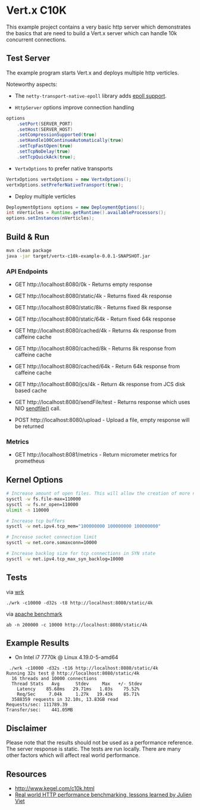# Vert.x C10K

This example project contains a very basic http server which demonstrates the basics that are need to build a Vert.x server which can handle 10k concurrent connections.

## Test Server

The example program starts Vert.x and deploys multiple http verticles.


Noteworthy aspects:

* The `netty-transport-native-epoll` library adds [epoll support](https://netty.io/wiki/native-transports.html).

* `HttpServer` options improve connection handling

```java
options
    .setPort(SERVER_PORT)
    .setHost(SERVER_HOST)
    .setCompressionSupported(true)
    .setHandle100ContinueAutomatically(true)
    .setTcpFastOpen(true)
    .setTcpNoDelay(true)
    .setTcpQuickAck(true);
```

* `VertxOptions` to prefer native transports

```java
VertxOptions vertxOptions = new VertxOptions();
vertxOptions.setPreferNativeTransport(true);
```

* Deploy multiple verticles

```java
DeploymentOptions options = new DeploymentOptions();
int nVerticles = Runtime.getRuntime().availableProcessors();
options.setInstances(nVerticles);
```

## Build & Run

```bash
mvn clean package
java -jar target/vertx-c10k-example-0.0.1-SNAPSHOT.jar
```

### API Endpoints

* GET http://localhost:8080/0k - Returns empty response

* GET http://localhost:8080/static/4k - Returns fixed 4k response
* GET http://localhost:8080/static/8k - Returns fixed 8k response
* GET http://localhost:8080/static/64k - Return fixed 64k response

* GET http://localhost:8080/cached/4k - Returns 4k response from caffeine cache
* GET http://localhost:8080/cached/8k - Returns 8k response from caffeine cache
* GET http://localhost:8080/cached/64k - Return 64k response from caffeine cache

* GET http://localhost:8080/jcs/4k - Return 4k response from JCS disk based cache

* GET http://localhost:8080/sendFile/test - Returns response which uses NIO [sendfile()](http://man7.org/linux/man-pages/man2/sendfile.2.html) call.
* POST http://localhost:8080/upload - Upload a file, empty response will be returned

### Metrics

* GET http://localhost:8081/metrics - Return micrometer metrics for prometheus

## Kernel Options

```bash
# Increase amount of open files. This will allow the creation of more network sockets.
sysctl -w fs.file-max=110000
sysctl -w fs.nr_open=110000
ulimit -n 110000

# Increase tcp buffers
sysctl -w net.ipv4.tcp_mem="100000000 100000000 100000000"

# Increase socket connection limit
sysctl -w net.core.somaxconn=10000

# Increase backlog size for tcp connections in SYN state
sysctl -w net.ipv4.tcp_max_syn_backlog=10000
```

## Tests

via [wrk](https://github.com/wg/wrk)

```
./wrk -c10000 -d32s -t8 http://localhost:8080/static/4k
```

via [apache benchmark](https://httpd.apache.org/docs/2.4/programs/ab.html)

```
ab -n 200000 -c 10000 http://localhost:8080/static/4k
```

## Example Results

* On Intel i7 7770k @ Linux 4.19.0-5-amd64

```
 ./wrk -c10000 -d32s -t16 http://localhost:8080/static/4k
Running 32s test @ http://localhost:8080/static/4k
  16 threads and 10000 connections
  Thread Stats   Avg      Stdev     Max   +/- Stdev
    Latency    85.68ms   29.71ms   1.03s    75.52%
    Req/Sec     7.04k     1.27k   19.43k    85.71%
  3588359 requests in 32.10s, 13.83GB read
Requests/sec: 111789.39
Transfer/sec:    441.05MB
```

## Disclaimer

Please note that the results should not be used as a performance reference.
The server response is static. The tests are run locally.
There are many other factors which will affect real world performance.

## Resources

* http://www.kegel.com/c10k.html
* [Real world HTTP performance benchmarking, lessons learned by Julien Viet](https://www.youtube.com/watch?v=2lzvsyoooTk&list=PLRsbF2sD7JVqPgMvdC-bARnJ9bALLIM3Q)
